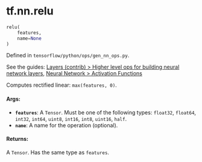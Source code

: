 <div itemscope itemtype="http://developers.google.com/ReferenceObject">
<meta itemprop="name" content="tf.nn.relu" />
</div>

# tf.nn.relu

``` python
relu(
    features,
    name=None
)
```



Defined in `tensorflow/python/ops/gen_nn_ops.py`.

See the guides: [Layers (contrib) > Higher level ops for building neural network layers](../../../../api_guides/python/contrib.layers.md#Higher_level_ops_for_building_neural_network_layers), [Neural Network > Activation Functions](../../../../api_guides/python/nn.md#Activation_Functions)

Computes rectified linear: `max(features, 0)`.

#### Args:

* <b>`features`</b>: A `Tensor`. Must be one of the following types: `float32`, `float64`, `int32`, `int64`, `uint8`, `int16`, `int8`, `uint16`, `half`.
* <b>`name`</b>: A name for the operation (optional).


#### Returns:

  A `Tensor`. Has the same type as `features`.